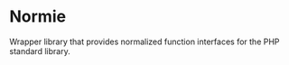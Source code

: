 # Normie

Wrapper library that provides normalized function interfaces for the PHP standard library.
